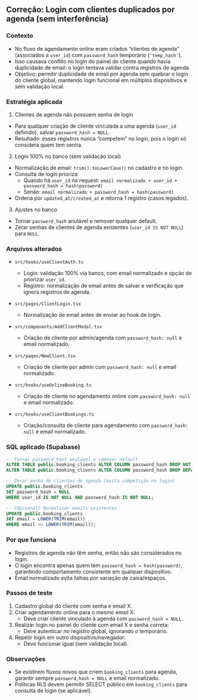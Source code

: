 ## Correção: Login com clientes duplicados por agenda (sem interferência)

### Contexto
- No fluxo de agendamento online eram criados “clientes de agenda” (associados a `user_id`) com `password_hash` temporário (`'temp_hash'`).
- Isso causava conflito no login do painel do cliente quando havia duplicidade de email: o login tentava validar contra registros de agenda.
- Objetivo: permitir duplicidade de email por agenda sem quebrar o login do cliente global, mantendo login funcional em múltiplos dispositivos e sem validação local.

### Estratégia aplicada
1) Clientes de agenda não possuem senha de login
- Para qualquer criação de cliente vinculada a uma agenda (`user_id` definido), salvar `password_hash = NULL`.
- Resultado: esses registros nunca “competem” no login, pois o login só considera quem tem senha.

2) Login 100% no banco (sem validação local)
- Normalização de email: `trim().toLowerCase()` no cadastro e no login.
- Consulta de login prioriza:
  - Quando há `user_id` no request: `email normalizado + user_id + password_hash = hash(password)`
  - Senão: `email normalizado + password_hash = hash(password)`
- Ordena por `updated_at/created_at` e retorna 1 registro (casos legados).

3) Ajustes no banco
- Tornar `password_hash` anulável e remover qualquer default.
- Zerar senhas de clientes de agenda existentes (`user_id IS NOT NULL`) para `NULL`.

### Arquivos alterados
- `src/hooks/useClientAuth.ts`
  - Login: validação 100% via banco, com email normalizado e opção de priorizar `user_id`.
  - Registro: normalização de email antes de salvar e verificação que ignora registros de agenda.

- `src/pages/ClientLogin.tsx`
  - Normalização de email antes de enviar ao hook de login.

- `src/components/AddClientModal.tsx`
  - Criação de cliente por admin/agenda com `password_hash: null` e email normalizado.

- `src/pages/NewClient.tsx`
  - Criação de cliente por admin com `password_hash: null` e email normalizado.

- `src/hooks/useOnlineBooking.ts`
  - Criação de cliente no agendamento online com `password_hash: null` e email normalizado.

- `src/hooks/useClientBookings.ts`
  - Criação/consulta de cliente para agendamento com `password_hash: null` e email normalizado.

### SQL aplicado (Supabase)
```sql
-- Tornar password_hash anulável e remover default
ALTER TABLE public.booking_clients ALTER COLUMN password_hash DROP NOT NULL;
ALTER TABLE public.booking_clients ALTER COLUMN password_hash DROP DEFAULT;

-- Zerar senha de clientes de agenda (evita competição no login)
UPDATE public.booking_clients
SET password_hash = NULL
WHERE user_id IS NOT NULL AND password_hash IS NOT NULL;

-- (Opcional) Normalizar emails existentes
UPDATE public.booking_clients
SET email = LOWER(TRIM(email))
WHERE email <> LOWER(TRIM(email));
```

### Por que funciona
- Registros de agenda não têm senha, então não são considerados no login.
- O login encontra apenas quem tem `password_hash = hash(password)`, garantindo comportamento consistente em qualquer dispositivo.
- Email normalizado evita falhas por variação de caixa/espaços.

### Passos de teste
1. Cadastro global do cliente com senha e email X.
2. Criar agendamento online para o mesmo email X:
   - Deve criar cliente vinculado à agenda com `password_hash = NULL`.
3. Realizar login no painel do cliente com email X e senha correta:
   - Deve autenticar no registro global, ignorando o temporário.
4. Repetir login em outro dispositivo/navegador:
   - Deve funcionar igual (sem validação local).

### Observações
- Se existirem fluxos novos que criem `booking_clients` para agenda, garantir sempre `password_hash = NULL` e email normalizado.
- Políticas RLS devem permitir SELECT público em `booking_clients` para consulta de login (se aplicável).


